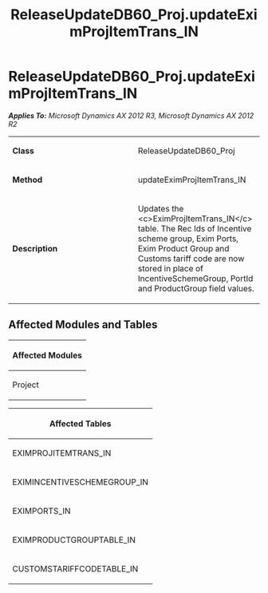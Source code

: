 ﻿---
title: ReleaseUpdateDB60_Proj.updateEximProjItemTrans_IN
TOCTitle: ReleaseUpdateDB60_Proj.updateEximProjItemTrans_IN
ms:assetid: 0e9f0a1a-c7b1-0ee6-8421-7d356fd30713
ms:mtpsurl: https://msdn.microsoft.com/en-us/library/JJ735743(v=AX.60)
ms:contentKeyID: 49706645
ms.date: 05/18/2015
mtps_version: v=AX.60
---

# ReleaseUpdateDB60\_Proj.updateEximProjItemTrans\_IN 


_**Applies To:** Microsoft Dynamics AX 2012 R3, Microsoft Dynamics AX 2012 R2_

<table>
<colgroup>
<col style="width: 50%" />
<col style="width: 50%" />
</colgroup>
<tbody>
<tr class="odd">
<td><p><strong>Class</strong></p></td>
<td><p>ReleaseUpdateDB60_Proj</p></td>
</tr>
<tr class="even">
<td><p><strong>Method</strong></p></td>
<td><p>updateEximProjItemTrans_IN</p></td>
</tr>
<tr class="odd">
<td><p><strong>Description</strong></p></td>
<td><p>Updates the &lt;c&gt;EximProjItemTrans_IN&lt;/c&gt; table. The Rec Ids of Incentive scheme group, Exim Ports, Exim Product Group and Customs tariff code are now stored in place of IncentiveSchemeGroup, PortId and ProductGroup field values.</p></td>
</tr>
</tbody>
</table>


## Affected Modules and Tables

<table>
<colgroup>
<col style="width: 100%" />
</colgroup>
<thead>
<tr class="header">
<th><p>Affected Modules</p></th>
</tr>
</thead>
<tbody>
<tr class="odd">
<td><p>Project</p></td>
</tr>
</tbody>
</table>


<table>
<colgroup>
<col style="width: 100%" />
</colgroup>
<thead>
<tr class="header">
<th><p>Affected Tables</p></th>
</tr>
</thead>
<tbody>
<tr class="odd">
<td><p>EXIMPROJITEMTRANS_IN</p></td>
</tr>
<tr class="even">
<td><p>EXIMINCENTIVESCHEMEGROUP_IN</p></td>
</tr>
<tr class="odd">
<td><p>EXIMPORTS_IN</p></td>
</tr>
<tr class="even">
<td><p>EXIMPRODUCTGROUPTABLE_IN</p></td>
</tr>
<tr class="odd">
<td><p>CUSTOMSTARIFFCODETABLE_IN</p></td>
</tr>
</tbody>
</table>

  


